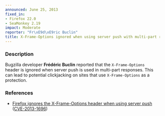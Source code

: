 ```yaml
---
announced: June 25, 2013
fixed_in:
- Firefox 22.0
- SeaMonkey 2.19
impact: Moderate
reporter: "Fr\xE9d\xE9ric Buclin"
title: X-Frame-Options ignored when using server push with multi-part responses
---
```


<h3>Description</h3>

<p>Bugzilla developer <strong>Frédéric Buclin</strong> reported
that the <code>X-Frame-Options</code> header is ignored when server push is used
in multi-part responses. This can lead to potential clickjacking on sites that
use <code>X-Frame-Options</code> as a protection.</p>


<h3>References</h3>

<ul>
  <li><a href="https://bugzilla.mozilla.org/show_bug.cgi?id=761667">
        Firefox ignores the X-Frame-Options header when using server push</a>
(<a href="http://cve.mitre.org/cgi-bin/cvename.cgi?name=CVE-2013-1696" class="ex-ref">CVE-2013-1696</a>)</li>
</ul>



